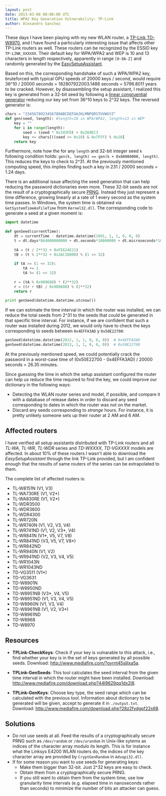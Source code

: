 ```yaml
---
layout: post
date: 2013-03-08 00:00:00 UTC
title: WPA2 Key Generation Vulnerability: TP-Link
author: Alexandro Sanchez
---
```


These days I have been playing with my new WLAN router, a [TP-Link TD-W8970](http://www.tp-link.com/en/products/?categoryid=203), and I have found a particularly interesting issue that affects other TP-Link routers as well. These routers can be recognized by the ESSID key `TP-LINK_XXXXXX`. Their default key for WPA/WPA2 and WEP is 10 and 13 characters in length respectively, apparently in range `[0-9A-Z]` and randomly generated by the [EasySetupAssistant](http://www.tp-link.com/mx/support/download/?model=TD-W8970&amp;version=V1#tbl_b).

Based on this, the corresponding handshake of such a WPA/WPA2 key, bruteforced with typical GPU speeds of 20000 keys / second, would require 36^10 / 20000 seconds = 182807922003.1488 seconds = 5796.8011 years to be cracked. However, by disassembling the setup assistant, I realized this key is generated from a 32-bit seed by following a [linear congruential generator](http://en.wikipedia.org/wiki/Linear_congruential_generator) reducing our key set from 36^10 keys to 2^32 keys. The reversed generator is:

```python
chars = "2345678923456789ABCDEFGHJKLMNPQRSTUVWXYZ"
def gen(seed, length): #length=10 in WPA/WPA2, length=13 in WEP 
    key = ""
    for i in range(length):
        seed = (seed * 0x343FD) + 0x269EC3
        key += chars[((seed >> 0x10) & 0x7FFF) % 0x28]
    return key
```

Furthermore, note how the for any `length` and 32-bit integer seed `k` following condition holds: `gen(k, length) == gen(k + 0x80000000, length)`. This reduces the keys to check to 2^31. At the previously mentioned computing speed, this implies finding such a key in 231 / 20000 seconds = 1.24 days.

There is an additional issue affecting the seed generation that can help reducing the password dictionaries even more. These 32-bit seeds are not the result of a cryptographically secure [PRNG](https://en.wikipedia.org/wiki/Pseudorandom_number_generator). Instead they just represent a time difference, growing linearly at a rate of 1 every second as the system time passes. In Windows, the system time is obtained via `GetSystemTimeAsFileTime` from `Kernel32.dll`. The corresponding code to generate a seed at a given moment is:

```python
import datetime
 
def genSeed(currentTime):
    dt = currentTime - datetime.datetime(1601, 1, 1, 0, 0, 0)
    t = dt.days*864000000000 + dt.seconds*10000000 + dt.microseconds*10
 
    tA = (t / 2**32 + 0xFE624E21)
    tB = (t % 2**32 + 0x2AC18000) % (1 << 32)
 
    if tA >= (1 << 32):
        tA += 1
        tA %= (1 << 32)
 
    r = (tA % 0x989680) * (2**32)
    r = ((r + tB) / 0x989680) % (2**32)
    return r
 
print genSeed(datetime.datetime.utcnow())
```

If we can estimate the time interval in which the router was installed, we can reduce the total seeds from 2^31 to the seeds that could be generated in that specific time interval. For instance, if we are confident that such a router was installed during 2012, we would only have to check the keys corresponding to seeds between `0x4EFFA3AD` y `0x50E22700`:

```python
genSeed(datetime.datetime(2012, 1, 1, 0, 0, 0))  # 0x4EFFA3AD
genSeed(datetime.datetime(2013, 1, 1, 0, 0, 0))  # 0x50E22700
```

At the previously mentioned speed, we could potentially crack the password in a worst-case time of (0x50E22700 - 0x4EFFA3AD) / 20000 seconds = 26.35 minutes.

Since guessing the time in which the setup assistant configured the router can help us reduce the time required to find the key, we could improve our dictionary in the following ways:

* Detecting the WLAN router series and model, if possible, and compare it with a database of release dates in order to discard any seed corresponding to dates in which the router was not on the market.
* Discard any seeds corresponding to *strange* hours. For instance, it is pretty unlikely someone sets up their router at 2 AM and 6 AM.

## Affected routers

I have verified all setup assistants distributed with TP-Link routers and all *TL-WA*, *TL-WR*, *TL-WDR* series and *TD-WXXXX*, *TD-VGXXXX* models are affected. In about 10% of these routers I wasn't able to download the *EasySetupAssistant* through the link TP-Link provided, but I am confident enough that the results of same routers of the series can be extrapolated to them.

The complete list of affected routers is:

* TL-W8151N (V1, V3)
* TL-WA730RE (V1, V2*)
* TL-WA830RE (V1, V2*)
* TL-WDR3500
* TL-WDR3600
* TL-WDR4300
* TL-WR720N
* TL-WR740N (V1, V2, V3, V4)
* TL-WR741ND (V1, V2, V3*, V4)
* TL-WR841N (V1*, V5, V7, V8)
* TL-WR841ND (V3, V5, V7, V8*)
* TL-WR842ND
* TL-WR940N (V1, V2)
* TL-WR941ND (V2, V3, V4, V5)
* TL-WR1043N
* TL-WR1043ND
* TD-VG3511 (V1*)
* TD-VG3631
* TD-W8901N
* TD-W8950ND
* TD-W8951NB (V3*, V4, V5)
* TD-W8951ND (V1, V3, V4, V5)
* TD-W8960N (V1, V3, V4)
* TD-W8961NB (V1, V2, V3*)
* TD-W8961ND
* TD-W8968
* TD-W8970

## Resources

* __TPLink-CheckKeys__: Check if your key is vulnarable to this attack, i.e., find whether your key is in the set of keys generated by all possible seeds. Download: http://www.mediafire.com/?oyrnt45sljlxa5a.

* __TPLink-GenSeeds__: This tool calculates the seed interval from the given time interval in which the router might have been installed. Download: http://www.mediafire.com/download.php?44l9629qq1dx2l8.

* __TPLink-GenKeys__: Choose key type, the seed range which can be calculated with the previous tool. Information about dictionary to be generated will be given, accept to generate it in `./output.txt`. Download: http://www.mediafire.com/download.php?28z2fvdgpf22s68.

## Solutions

* Do not use seeds at all. Feed the results of a cryptographically secure PRNG such as `/dev/random` or `/dev/urandom` in Unix-like sytems as indices of the character array modulo its length. This is for instance what the Linksys E4200 WLAN routers do, the indices of the key character array are provided by `CryptGenRandom` in `Advapi32.dll`.
* If for some reason you want to use seeds for generating keys:
  * Make them bigger than 32-bit. Just 2^32 keys are easy to check.
  * Obtain them from a cryptographically secure PRNG.
  * If you still want to obtain them from the system time, use low granularity time intervals (e.g. elapsed time in nanoseconds rather than seconds) to minimize the number of bits an attacker can guess. 

